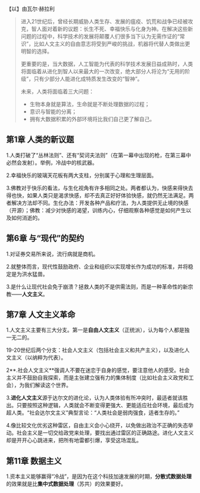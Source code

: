 

【以】由瓦尔·赫拉利

> 进入21世纪后，曾经长期威胁人类生存、发展的瘟疫、饥荒和战争已经被攻克，智人面对着新的议题：长生不死、幸福快乐与化身为神。在解决这些新问题的过程中，科学技术的发展将颠覆人们很多当下认为无需作证的“常识”，比如人文主义的自由意志将受到严峻的挑战，机器将代替人类做出更明智的选择。
>
> 更重要的是，当大数据，人工智能为代表的科学技术发展日益成熟时，人类将面临着从进化到智人以来最大的一次改变，绝大部分人将沦为“无用的阶级”，只有少部分人能进化成特质发生改变的“智神”。
>
> 未来，人类将面临着三大问题：
>
> - 生物本身就是算法，生命就是不断处理数据的过程；
> - 意识与智能的分离；
> - 拥有大数据积累的外部环境将比我们自己更了解自己。

## 第1章 人类的新议题

1.人类打破了“丛林法则”、还有“契诃夫法则”（在第一幕中出现的枪，在第三幕中必然会发射）。举例，冷战中的核武器。

2.幸福快乐的玻璃天花板有两大支柱，分别属于心理和生理层面。

3.佛教对于快乐的看法，与生化视角有许多相同之处。两者都认为，快感来得快去得也快，如果人类只是渴求快感，却不去真正好好体验快感，就仍然无法满足。两者解决方法却不同。生化办法：开发各种产品和疗法，为人类提供无止境的快感（开源）；佛教：减少对快感的渴望，训练内心，仔细观察各种感觉是如何产生以及如何消逝的。

## 第6章 与“现代”的契约

1.对证券交易所来说，流行病就是商机。

2.就整体而言，现代性鼓励政府、企业和组织以实现增长作为成功的标准，并将稳定是为洪水猛兽。

3.是什么让现代社会免于崩溃？拯救人类的不是供需法则，而是一种革命性的新宗教——**人文主义**。

## 第7章 人文主义革命

1.人文主义主要有三大分支。第一是**自由人文主义**（正统派），认为每个人都是独一无二的。

19-20世纪后两个分支：社会人文主义（包括社会主义和共产主义），以及进化人文主义（以纳粹为代表）。

2**.社会人文主义**强调人不要在迷恋于自身的感觉，要注意他人的感受。社会主义并不鼓励自我探索，而是主张建立强有力的集体制度（比如社会主义政党和工会），为我们解读这个世界。

3.**进化人文主义**源于达尔文的进化论，认为人类体验有所冲突时，最适者就该胜出。只要按照这种逻辑，人类就会不断变得更强大、更能适应社会环境，最后成为超人类。“社会达尔文主义”典型言论：“人类社会是弱肉强食，适者生存的。”

4.像比较文化优劣这种雷区，自由主义会小心绕开，以免做出政治不正确的失态举动。社会主义是一切交给政党来处理，要找出通过雷区的正确路途。进化人文主义却是开开心心跳进来，把所有地雷都引爆，享受这场混乱。

## 第11章 数据主义

1.资本主义能够赢得“冷战”，是因为在这个科技加速发展的时期，**分散式数据处理**的效果就是比**集中式数据处理**（苏共）的效果要好。

